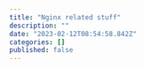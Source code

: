 ```yaml
---
title: "Nginx related stuff"
description: ""
date: "2023-02-12T08:54:58.842Z"
categories: []
published: false
---
```



